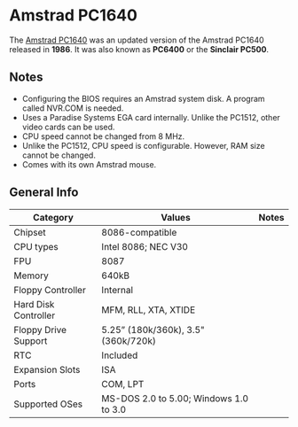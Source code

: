 # Amstrad PC1640
The [Amstrad PC1640](https://theretroweb.com/motherboards/s/amstrad-pc1640) was an updated version of the Amstrad PC1640 released in **1986**. It was also known as **PC6400** or the **Sinclair PC500**.

## Notes
- Configuring the BIOS requires an Amstrad system disk. A program called NVR.COM is needed.
- Uses a Paradise Systems EGA card internally. Unlike the PC1512, other video cards can be used.
- CPU speed cannot be changed from 8 MHz.
- Unlike the PC1512, CPU speed is configurable. However, RAM size cannot be changed.
- Comes with its own Amstrad mouse.

## General Info
| Category | Values | Notes |
| --- | --- | --- |
| Chipset | 8086-compatible | |
| CPU types | Intel 8086; NEC V30 | |
| FPU | 8087 | |
| Memory | 640kB | |
| Floppy Controller | Internal | |
| Hard Disk Controller | MFM, RLL, XTA, XTIDE | |
| Floppy Drive Support | 5.25” (180k/360k), 3.5" (360k/720k) | |
| RTC | Included | |
| Expansion Slots | ISA | |
| Ports | COM, LPT | |
| Supported OSes | MS-DOS 2.0 to 5.00; Windows 1.0 to 3.0 | |